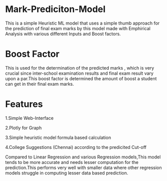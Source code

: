 # Mark-Prediciton-Model
This is a simple Heuristic ML model that uses a simple thumb approach for the prediction of final exam marks by this model made with Emphirical Analysis with various different Inputs and Boost factors.
# Boost Factor
This is used for the determination of the predicted marks , which is very crucial since inter-school examination results and final exam result vary upon a par.This boost factor is determined the amount of boost a student can get in their final exam marks.
# Features
1.Simple Web-Interface

2.Plotly for Graph

3.Simple heuristic model formula based calculation

4.College Suggestions (Chennai) according to the predicited Cut-off

Compared to Linear Regression and various Regression models,This model tends to be more accurate and needs lesser computation for the prediction.This performs very well with smaller data where other regression models struggle in computing lesser data based prediction.

